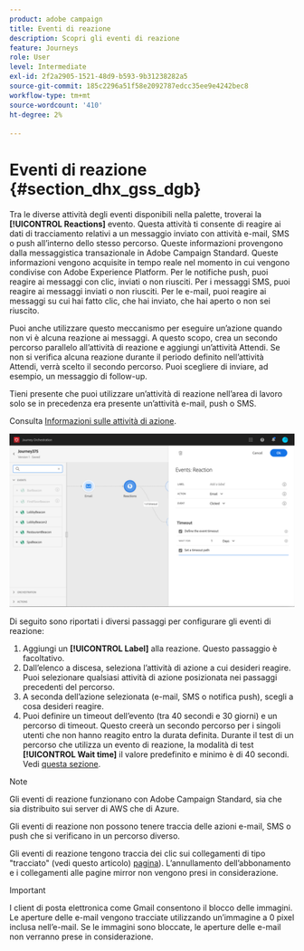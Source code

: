 ```yaml
---
product: adobe campaign
title: Eventi di reazione
description: Scopri gli eventi di reazione
feature: Journeys
role: User
level: Intermediate
exl-id: 2f2a2905-1521-48d9-b593-9b31238282a5
source-git-commit: 185c2296a51f58e2092787edcc35ee9e4242bec8
workflow-type: tm+mt
source-wordcount: '410'
ht-degree: 2%

---
```


# Eventi di reazione {#section_dhx_gss_dgb}

Tra le diverse attività degli eventi disponibili nella palette, troverai la **[!UICONTROL Reactions]** evento. Questa attività ti consente di reagire ai dati di tracciamento relativi a un messaggio inviato con attività e-mail, SMS o push all’interno dello stesso percorso. Queste informazioni provengono dalla messaggistica transazionale in Adobe Campaign Standard. Queste informazioni vengono acquisite in tempo reale nel momento in cui vengono condivise con Adobe Experience Platform. Per le notifiche push, puoi reagire ai messaggi con clic, inviati o non riusciti. Per i messaggi SMS, puoi reagire ai messaggi inviati o non riusciti. Per le e-mail, puoi reagire ai messaggi su cui hai fatto clic, che hai inviato, che hai aperto o non sei riuscito.

Puoi anche utilizzare questo meccanismo per eseguire un’azione quando non vi è alcuna reazione ai messaggi. A questo scopo, crea un secondo percorso parallelo all’attività di reazione e aggiungi un’attività Attendi. Se non si verifica alcuna reazione durante il periodo definito nell’attività Attendi, verrà scelto il secondo percorso. Puoi scegliere di inviare, ad esempio, un messaggio di follow-up.

Tieni presente che puoi utilizzare un’attività di reazione nell’area di lavoro solo se in precedenza era presente un’attività e-mail, push o SMS.

Consulta [Informazioni sulle attività di azione](../building-journeys/about-action-activities.md).

![](../assets/journey45.png)

Di seguito sono riportati i diversi passaggi per configurare gli eventi di reazione:

1. Aggiungi un **[!UICONTROL Label]** alla reazione. Questo passaggio è facoltativo.
1. Dall’elenco a discesa, seleziona l’attività di azione a cui desideri reagire. Puoi selezionare qualsiasi attività di azione posizionata nei passaggi precedenti del percorso.
1. A seconda dell’azione selezionata (e-mail, SMS o notifica push), scegli a cosa desideri reagire.
1. Puoi definire un timeout dell’evento (tra 40 secondi e 30 giorni) e un percorso di timeout. Questo creerà un secondo percorso per i singoli utenti che non hanno reagito entro la durata definita. Durante il test di un percorso che utilizza un evento di reazione, la modalità di test **[!UICONTROL Wait time]** il valore predefinito e minimo è di 40 secondi. Vedi [questa sezione](../building-journeys/testing-the-journey.md).

>[!NOTE]
>
>Gli eventi di reazione funzionano con Adobe Campaign Standard, sia che sia distribuito sui server di AWS che di Azure.
>
>Gli eventi di reazione non possono tenere traccia delle azioni e-mail, SMS o push che si verificano in un percorso diverso.
>
>Gli eventi di reazione tengono traccia dei clic sui collegamenti di tipo &quot;tracciato&quot; (vedi questo articolo) [pagina](https://experienceleague.adobe.com/docs/campaign-standard/using/designing-content/links.html#about-tracked-urls)). L’annullamento dell’abbonamento e i collegamenti alle pagine mirror non vengono presi in considerazione.

>[!IMPORTANT]
>
>I client di posta elettronica come Gmail consentono il blocco delle immagini. Le aperture delle e-mail vengono tracciate utilizzando un’immagine a 0 pixel inclusa nell’e-mail. Se le immagini sono bloccate, le aperture delle e-mail non verranno prese in considerazione.
